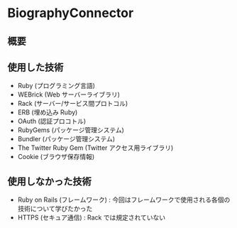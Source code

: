 BiographyConnector
==================

概要
----


使用した技術
------------
- Ruby \(プログラミング言語\)
- WEBrick \(Web サーバーライブラリ\)
- Rack \(サーバー/サービス間プロトコル\)
- ERB \(埋め込み Ruby\)
- OAuth \(認証プロコトル\)
- RubyGems \(パッケージ管理システム\)
- Bundler \(パッケージ管理システム\)
- The Twitter Ruby Gem \(Twitter アクセス用ライブラリ\)
- Cookie \(ブラウザ保存情報\)

使用しなかった技術
------------------
- Ruby on Rails \(フレームワーク\) : 今回はフレームワークで使用される各個の技術について学びたかった
- HTTPS \(セキュア通信\) : Rack では規定されていない
